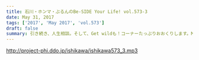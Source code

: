 ```yaml
---
title: 石川・ホンマ・ぶるんのBe-SIDE Your Life! vol.573-3
date: May 31, 2017
tags: ['2017', 'May 2017', 'vol.573']
draft: false
summary: 引き続き、人生相談。そして、Get wildも！コーナーたっぷりおおくりします。MIURA
---
```


http://project-phi.ddo.jp/ishikawa/ishikawa573_3.mp3